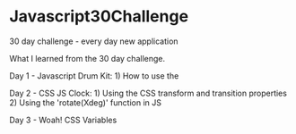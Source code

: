 # Javascript30Challenge
30 day challenge - every day new application

What I learned from the 30 day challenge.

Day 1 - Javascript Drum Kit:
    1) How to use the <audio> tag in HTML and how to play it in JS
    2) How to cathc a 'transitionend' event and made me research the transition events
  
Day 2 - CSS JS Clock:
    1)  Using the CSS transform and transition properties
    2) Using the 'rotate(Xdeg)' function in JS
    
Day 3 - Woah! CSS Variables



